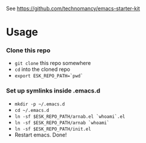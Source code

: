 See https://github.com/technomancy/emacs-starter-kit

# Usage
### Clone this repo
+ `git clone` this repo somewhere
+ `cd` into the cloned repo
+ `` export ESK_REPO_PATH=`pwd` ``

### Set up symlinks inside .emacs.d

+ `mkdir -p ~/.emacs.d`
+ `cd ~/.emacs.d`
+ `` ln -sf $ESK_REPO_PATH/arnab.el `whoami`.el ``
+ `` ln -sf $ESK_REPO_PATH/arnab `whoami` ``
+ `ln -sf $ESK_REPO_PATH/init.el`
+ Restart emacs. Done!

